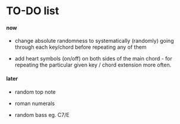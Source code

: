 # TO-DO list

#### now

- change absolute randomness to systematically (randomly) going through each key/chord before repeating any of them

- add heart symbols (on/off) on both sides of the main chord - for repeating the particular given key / chord extension more often.

#### later

- random top note

- roman numerals

- random bass eg. C7/E
